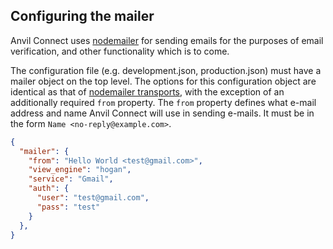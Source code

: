 ## Configuring the mailer

Anvil Connect uses [nodemailer](https://github.com/andris9/Nodemailer) for
sending emails for the purposes of email verification, and other functionality
which is to come.

The configuration file (e.g. development.json, production.json) must have a
mailer object on the top level. The options for this configuration object are
identical as that of [nodemailer transports](https://github.com/andris9/Nodemailer#use-the-default-smtp-transport),
with the exception of an additionally required `from` property. The `from`
property defines what e-mail address and name Anvil Connect will use in sending
e-mails. It must be in the form `Name <no-reply@example.com>`.

```json
{
  "mailer": {
    "from": "Hello World <test@gmail.com>",
    "view_engine": "hogan",
    "service": "Gmail",
    "auth": {
      "user": "test@gmail.com",
      "pass": "test"
    }
  },
}
```
